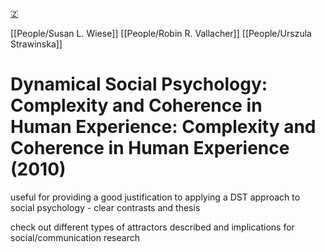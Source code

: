 [🇿](zotero://select/groups/5641742/items/ZF2VVPIR)

[[People/Susan L. Wiese]] [[People/Robin R. Vallacher]] [[People/Urszula Strawinska]] 
# Dynamical Social Psychology: Complexity and Coherence in Human Experience: Complexity and Coherence in Human Experience (2010)

useful for providing a good justification to applying a DST approach to social psychology - clear contrasts and thesis

check out different types of attractors described and implications for social/communication research


